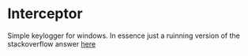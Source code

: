 # Interceptor
Simple keylogger for windows. In essence just a ruinning version of the 
stackoverflow answer [here](https://stackoverflow.com/a/604417/1385324)
